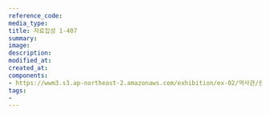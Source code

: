 ```yaml
---
reference_code:
media_type:
title: 자료집성 1-407
summary:
image:
description:
modified_at:
created_at:
components:
- https://wwm3.s3.ap-northeast-2.amazonaws.com/exhibition/ex-02/역사관/완_해군+위안소+기록/자료집성+1-407.jpg
tags:
-
---
```

